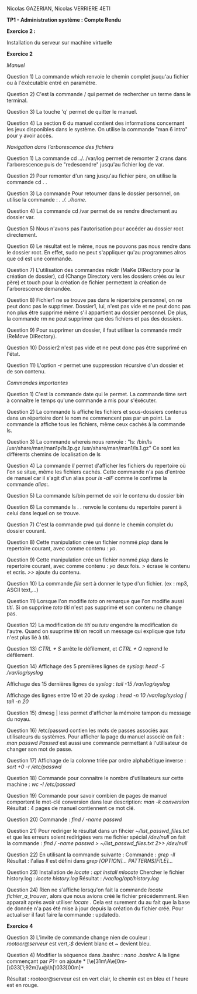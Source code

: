 Nicolas GAZERIAN, Nicolas VERRIERE
4ETI

**TP1 - Administration système : Compte Rendu**

**Exercice 2 :**

Installation du serveur sur machine virtuelle


**Exercice 2** 

*Manuel*

Question 1)
La commande which renvoie le chemin complet jsuqu'au fichier ou à l'éxécutable entré en paramètre.

Question 2)
C'est la commande / qui permet de rechercher un terme dans le terminal.

Question 3)
La touche 'q' permet de quitter le manuel.

Question 4)
La section 6 du manuel contient des informations concernant les jeux disponibles dans le système.
On utilise la commande "man 6 intro" pour y avoir accès.

*Navigation dans l’arborescence des fichiers*

Question 1)
La commande cd ../../var/log permet de remonter 2 crans dans l'arborescence puis de "redescendre" jusqu'au fichier log de var.

Question 2)
Pour remonter d'un rang jusqu'au fichier père, on utilise la commande  cd . .

Question 3)
La commande Pour retourner dans le dossier personnel, on utilise la commande : *. ./. ./home*.

Question 4)
La commande cd /var permet de se rendre directement au dossier var.

Question 5)
Nous n'avons pas l'autorisation pour accéder au dossier root directement.

Question 6)
Le résultat est le même, nous ne pouvons pas nous rendre dans le dossier root. En effet, sudo ne peut s'appliquer qu'au programmes alros que cd est une commande.

Question 7)
L'utilisation des commandes mkdir (MaKe DIRectory pour la création de dossier), cd (Change Directory vers les dossiers créés ou leur père) et touch pour la création de fichier permettent la création de l'arborescence demandée.

Question 8)
Fichier1 ne se trouve pas dans le répertoire personnel, on ne peut donc pas le supprimer.
Dossier1, lui, n'est pas vide et ne peut donc pas non plus être supprimé même s'il appartient au dossier personnel. De plus, la commande rm ne peut supprimer que des fichiers et pas des dossiers.

Question 9)
Pour supprimer un dossier, il faut utiliser la commande rmdir (ReMove DIRectory).

Question 10)
Dossier2 n'est pas vide et ne peut donc pas être supprimé en l'état.

Question 11)
L'option -r permet une suppression récursive d'un dossier et de son contenu. 

*Commandes importantes*

Question 1)
C'est la commande date qui le permet.
La commande time sert à connaître le temps qu'une commande a mis pour s'éxécuter.

Question 2)
La commande ls affiche les fichiers et sous-dossiers contenus dans un répertoire dont le nom ne commencent pas par un point.
La commande la affiche tous les fichiers, même ceux cachés à la commande ls.

Question 3)
La commande whereis nous renvoie :
"ls: /bin/ls /usr/share/man/man1p/ls.1p.gz /usr/share/man/man1/ls.1.gz"
Ce sont les différents chemins de localisation de ls


Question 4) 
La commande *ll* permet d'afficher les fichiers du repertoire où l'on se situe, même les fichiers cachés. Cette commande n'a pas d'entrée de manuel car il s'agit d'un alias pour *ls -alF* comme le confirme la commande *alias*:.


Question 5)
La commande ls/bin permet de voir le contenu du dossier bin

Question 6) 
La commande ls . . renvoie le contenu du repertoire parent à celui dans lequel on se trouve.

Question 7)
C'est la commande pwd qui donne le chemin complet du dossier courant.

Question 8)
Cette manipulation crée un fichier nommé *plop* dans le repertoire courant, avec comme contenu : *yo*.

Question 9)
Cette manipulation crée un fichier nommé *plop* dans le repertoire courant, avec comme contenu : *yo* deux fois.
*>* écrase le contenu et ecris.
*>>* ajoute du contenu.

Question 10)
La commande *file* sert à donner le type d'un fichier. (ex : mp3, ASCII text,...)

Question 11)
Lorsque l'on modifie *toto* on remarque que l'on modifie aussi *titi*.
Si on supprime *toto* *titi* n'est pas supprimé et son contenu ne change pas.

Question 12)
La modification de *titi* ou *tutu* engendre la modification de l'autre. 
Quand on suuprime *titi* on recoit un message qui explique que *tutu* n'est plus lié à *titi*.

Question 13) *CTRL + S* arrête le défilement, et *CTRL + Q* reprend le défilement.

Question 14) 
Affichage des 5 premières lignes de *syslog*: *head -5 /var/log/syslog*

Affichage des 15 dernières lignes de *syslog* : *tail -15 /var/log/syslog*

Affichage des lignes entre 10 et 20 de *syslog* : *head -n 10 /var/log/syslog | tail -n 20*


Question 15)
dmesg | less permet d'afficher la mémoire tampon du message du noyau.

Question 16)
/etc/passwd contien les mots de passes associés aux utilisateurs du systèmes.
Pour afficher la page du manuel associé on fait : *man passwd*
*Passwd* est aussi une commande permettant à l'utilisateur de changer son mot de passe.

Question 17) 
Affichage de la colonne triée par ordre alphabétique inverse : *sort +0 -r /etc/passwd*

Question 18)
Commande pour connaitre le nombre d'utilisateurs sur cette machine : *wc -l /etc/passwd*

Question 19) 
Commande pour savoir combien de pages de manuel comportent le mot-clé conversion dans leur description: *man -k conversion*
Résultat : 4 pages de manuel contiennent ce mot clé.


Question 20) 
Commande : *find / -name passwd*


Question 21) 
Pour rediriger le résultat dans un fihcier *~/list_passwd_files.txt* et que les erreurs soient redirigées vers me fichier spécial */dev/null* on fait la commande : *find / -name passwd > ~/list_passwd_files.txt 2>> /dev/null*

Question 22) 
En utilisant la commande suivante :
Commande : *grep -ll*
Résultat : l'alias *ll* est défini dans *grep [OPTION]... PATTERNS[FILE]...*


Question 23) 
Installation de *locate* : *apt install mlocate*
Chercher le fichier history.log : *locate history.log*
Résultat : */var/log/apt/history.log*

Question 24) 
Rien ne s'affiche lorsqu'on fait la commande *locate fichier_a_trouver*, alors que nous avions créé le fichier précédemment.
Rien apparait après avoir utiliser *locate* . Cela est surement du au fait que la base de donnée n'a pas été mise à jour depuis la création du fichier créé. Pour actualiser il faut faire la commande : updatedb.

**Exercice 4**

Question 3)
L’invite de commande change nien de couleur :  *rootoor@serveur* est vert,*:$* devient blanc et  *~* devient bleu.

Question 4)
Modifier la séquence dans .bashrc : *nano .bashrc*
A la ligne commençant par *P1=* on ajoute * \[\e[31m\A\e[0m-\[\033[1;92m]\u@\h\[\033[00m\]*

Résultat : rootoor@serveur est en vert clair, le chemin est en bleu et l'heure est en rouge.

